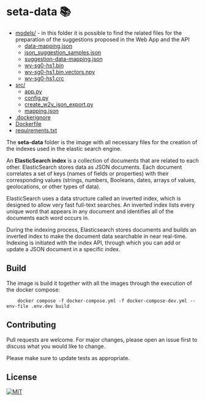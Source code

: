 # seta-data 📚


* [models/](../seta-data/models)  - in this folder it is possible to find the related  files for the preparation of the suggestions proposed in the Web App and the API
  * [data-mapping.json](../seta-data/models/data-mapping.json)
  * [json_suggestion_samples.json](../seta-data/models/json_suggestion_samples.json)
  * [suggestion-data-mapping.json](../seta-data/models/suggestion-data-mapping.json)
  * [wv-sg0-hs1.bin](../seta-data/models/wv-sg0-hs1.bin)
  * [wv-sg0-hs1.bin.vectors.npy](../seta-data/models/wv-sg0-hs1.bin.vectors.npy)
  * [wv-sg0-hs1.crc](../seta-data/models/wv-sg0-hs1.crc)
* [src/](../seta-data/src)
  * [app.py](../seta-data/src/app.py)
  * [config.py](../seta-data/src/config.py)
  * [create_w2v_json_export.py](../seta-data/src/create_w2v_json_export.py)
  * [mapping.json](../seta-data/src/mapping.json)
* [.dockerignore](../seta-data/.dockerignore)
* [Dockerfile](../seta-data/Dockerfile)
* [requirements.txt](../seta-data/requirements.txt)



The **seta-data** folder is the image with all necessary files for the creation of the indexes used in the elastic search engine.

An **ElasticSearch index** is a collection of documents that are related to each other. ElasticSearch stores data as JSON documents. Each document correlates a set of keys (names of fields or properties) with their corresponding values (strings, numbers, Booleans, dates, arrays of values, geolocations, or other types of data).

ElasticSearch uses a data structure called an inverted index, which is designed to allow very fast full-text searches. An inverted index lists every unique word that appears in any document and identifies all of the documents each word occurs in.

During the indexing process, Elasticsearch stores documents and builds an inverted index to make the document data searchable in near real-time. Indexing is initiated with the index API, through which you can add or update a JSON document in a specific index. 


## Build
The image is build it together with all the images through the execution of the docker compose:

```
    docker compose -f docker-compose.yml -f docker-compose-dev.yml --env-file .env.dev build
```


## Contributing

Pull requests are welcome. For major changes, please open an issue first to discuss what you would like to change.

Please make sure to update tests as appropriate.


## License


[![MIT][mit-badge]][mit-url]

[mit-badge]: https://img.shields.io/badge/license-mit-blue
[mit-url]: https://choosealicense.com/licenses/mit/